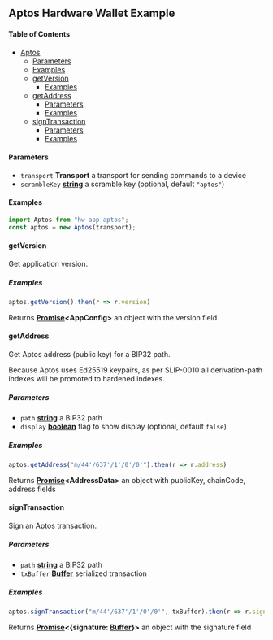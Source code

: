 ## Aptos Hardware Wallet Example 

<!-- Generated by documentation.js. Update this documentation by updating the source code. -->

#### Table of Contents

*   [Aptos](#aptos)
    *   [Parameters](#parameters)
    *   [Examples](#examples)
    *   [getVersion](#getversion)
        *   [Examples](#examples-1)
    *   [getAddress](#getaddress)
        *   [Parameters](#parameters-1)
        *   [Examples](#examples-2)
    *   [signTransaction](#signtransaction)
        *   [Parameters](#parameters-2)
        *   [Examples](#examples-3)

#### Parameters

*   `transport` **Transport** a transport for sending commands to a device
*   `scrambleKey` **[string](https://developer.mozilla.org/docs/Web/JavaScript/Reference/Global_Objects/String)** a scramble key (optional, default `"aptos"`)

#### Examples

```javascript
import Aptos from "hw-app-aptos";
const aptos = new Aptos(transport);
```

#### getVersion

Get application version.

##### Examples

```javascript
aptos.getVersion().then(r => r.version)
```

Returns **[Promise](https://developer.mozilla.org/docs/Web/JavaScript/Reference/Global_Objects/Promise)\<AppConfig>** an object with the version field

#### getAddress

Get Aptos address (public key) for a BIP32 path.

Because Aptos uses Ed25519 keypairs, as per SLIP-0010
all derivation-path indexes will be promoted to hardened indexes.

##### Parameters

*   `path` **[string](https://developer.mozilla.org/docs/Web/JavaScript/Reference/Global_Objects/String)** a BIP32 path
*   `display` **[boolean](https://developer.mozilla.org/docs/Web/JavaScript/Reference/Global_Objects/Boolean)** flag to show display (optional, default `false`)

##### Examples

```javascript
aptos.getAddress("m/44'/637'/1'/0'/0'").then(r => r.address)
```

Returns **[Promise](https://developer.mozilla.org/docs/Web/JavaScript/Reference/Global_Objects/Promise)\<AddressData>** an object with publicKey, chainCode, address fields

#### signTransaction

Sign an Aptos transaction.

##### Parameters

*   `path` **[string](https://developer.mozilla.org/docs/Web/JavaScript/Reference/Global_Objects/String)** a BIP32 path
*   `txBuffer` **[Buffer](https://nodejs.org/api/buffer.html)** serialized transaction

##### Examples

```javascript
aptos.signTransaction("m/44'/637'/1'/0'/0'", txBuffer).then(r => r.signature)
```

Returns **[Promise](https://developer.mozilla.org/docs/Web/JavaScript/Reference/Global_Objects/Promise)<{signature: [Buffer](https://nodejs.org/api/buffer.html)}>** an object with the signature field
